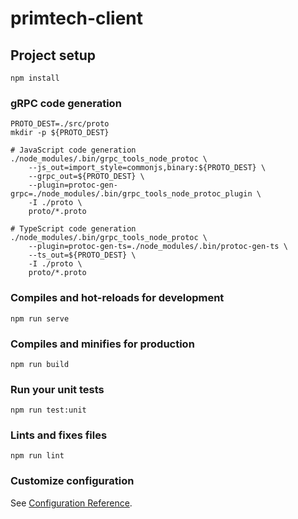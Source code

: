 # primtech-client

## Project setup
```
npm install
```

### gRPC code generation
```
PROTO_DEST=./src/proto
mkdir -p ${PROTO_DEST}

# JavaScript code generation
./node_modules/.bin/grpc_tools_node_protoc \
    --js_out=import_style=commonjs,binary:${PROTO_DEST} \
    --grpc_out=${PROTO_DEST} \
    --plugin=protoc-gen-grpc=./node_modules/.bin/grpc_tools_node_protoc_plugin \
    -I ./proto \
    proto/*.proto

# TypeScript code generation
./node_modules/.bin/grpc_tools_node_protoc \
    --plugin=protoc-gen-ts=./node_modules/.bin/protoc-gen-ts \
    --ts_out=${PROTO_DEST} \
    -I ./proto \
    proto/*.proto
```

### Compiles and hot-reloads for development
```
npm run serve
```

### Compiles and minifies for production
```
npm run build
```

### Run your unit tests
```
npm run test:unit
```

### Lints and fixes files
```
npm run lint
```

### Customize configuration
See [Configuration Reference](https://cli.vuejs.org/config/).
